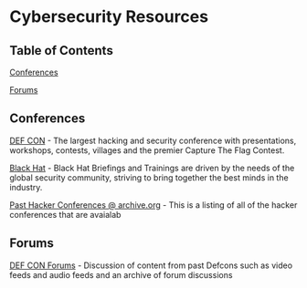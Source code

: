# Cybersecurity Resources


## Table of Contents
  [Conferences](#conferences)
  
  [Forums](#forums)







## Conferences

[DEF CON](https://defcon.org/) - The largest hacking and security conference with presentations, workshops, contests, villages and the premier Capture The Flag Contest.

[Black Hat](https://www.blackhat.com/) - Black Hat Briefings and Trainings are driven by the needs of the global security community, striving to bring together the best minds in the industry.

[Past Hacker Conferences @ archive.org](https://archive.org/details/hackercons) - This is a listing of all of the hacker conferences that are avaialab


## Forums
[DEF CON Forums](https://forum.defcon.org/) - Discussion of content from past Defcons such as video feeds and audio feeds and an archive of forum discussions








